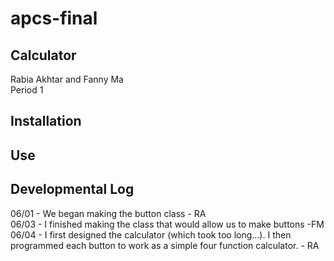 # apcs-final
Calculator 
------
Rabia Akhtar and Fanny Ma <br>
Period 1<br>



Installation 
---------


Use
----




Developmental Log 
-------
06/01 - We began making the button class - RA <br>
06/03 - I finished making the class that would allow us to make buttons -FM <br>
06/04 - I first designed the calculator (which took too long...). I then programmed each button to work as a simple four function calculator. - RA <br>
